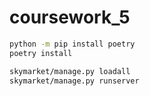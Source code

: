 # coursework_5

```sh
python -m pip install poetry
poetry install

skymarket/manage.py loadall
skymarket/manage.py runserver 
```